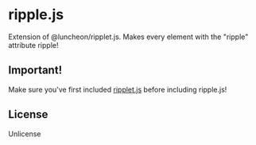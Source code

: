 # ripple.js
Extension of @luncheon/ripplet.js. Makes every element with the "ripple" attribute ripple!

## Important!

Make sure you've first included [ripplet.js](https://github.com/luncheon/ripplet.js/) before including ripple.js!

## License

Unlicense
